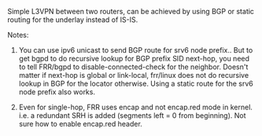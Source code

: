 Simple L3VPN between two routers, can be achieved by using BGP or static routing for the underlay instead of IS-IS.


Notes:

1. You can use ipv6 unicast to send BGP route for srv6 node prefix..
But to get bgpd to do recursive lookup for BGP prefix SID next-hop, you need to tell FRR/bgpd to disable-connected-check for the neighbor.
Doesn't matter if next-hop is global or link-local, frr/linux does not do recursive lookup in BGP for the locator otherwise.
Using a static route for the srv6 node prefix also works.

2. Even for single-hop, FRR uses encap and not encap.red mode in kernel. i.e. a redundant SRH is added (segments left = 0 from beginning). Not sure how to enable encap.red header.

